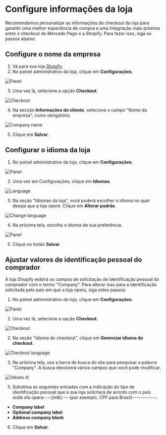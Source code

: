 # Configure informações da loja

Recomendamos personalizar as informações do checkout da loja para garantir uma melhor experiência de compra e uma integração mais próxima entre o checkout do Mercado Pago e a Shopify. Para fazer isso, siga os passos abaixo:

## Configure o nome da empresa

1. Vá para sua loja [Shopify](https://accounts.shopify.com/store-login).
2. No painel administrativo da loja, clique em **Configurações**.

![Panel](shopify/store-panel-pt.png)

3. Uma vez lá, selecione a opção **Checkout**.

![Checkout](shopify/checkout-pt.png)

4. Na secção **Informações do cliente**, selecione o campo "Nome da empresa", como obrigatório.

![Company name](shopify/company-name-pt.png)

5. Clique em **Salvar**.

## Configurar o idioma da loja

1. No painel administrativo da loja, clique em **Configurações**.

![Panel](shopify/store-panel-pt.png)

2. Uma vez em Configurações, clique em **Idiomas**.

![Language](shopify/language-pt.png)

3. Na seção "Idiomas da loja", você poderá escolher o idioma no qual deseja que a loja opere. Clique em **Alterar padrão**.

![Change language](shopify/change-language-pt.png)

4. Na próxima tela, escolha o idioma de sua preferência.

![Panel](shopify/change-language-2-pt.png)

5. Clique no botão **Salvar**.

## Ajustar valores de identificação pessoal do comprador

A loja Shopify exibirá os campos de solicitação de identificação pessoal do comprador com o termo "Company". Para alterar isso para a identificação solicitada pelo país em que a loja opera, siga estes passos:

1. No painel administrativo da loja, clique em **Configurações**.

![Panel](shopify/store-panel-pt.png)

2. Uma vez lá, selecione a opção **Checkout**.

![Checkout](shopify/checkout-pt.png)

2. Na seção "Idioma do checkout", clique em **Gerenciar idioma do checkout**.

![Checkout language](shopify/checkout-language-pt.png)

3. Na próxima tela, use a barra de busca do site para pesquisar a palavra "Company". A busca devolverá vários campos que você pode modificar.

![Values id](shopify/values-id-pt.gif)

5. Substitua as seguintes entradas com a indicação do tipo de identificação pessoal que a sua loja solicitará de acordo com o país onde ela opera----[mlb]----(por exemplo, CPF para Brasil)------------:

- **Company label**
- **Optional company label**
- **Address company blank**

6. Clique em **Salvar**.